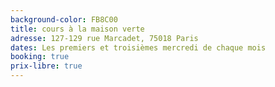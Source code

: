 ```yaml
---
background-color: FB8C00
title: cours à la maison verte
adresse: 127-129 rue Marcadet, 75018 Paris
dates: Les premiers et troisièmes mercredi de chaque mois
booking: true
prix-libre: true
---
```

